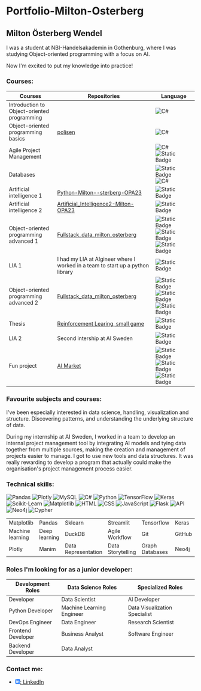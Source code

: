 # Portfolio-Milton-Osterberg


## Milton Österberg Wendel
I was a student at NBI-Handelsakademin in Gothenburg, where I was studying Object-oriented programming with a focus on AI.

Now I'm excited to put my knowledge into practice!



### Courses:

<table>
    <thead>
        <th>Courses</th>
        <th>Repositories</th>
        <th>Language</th>
    </thead>
    <tr>
        <td>Introduction to Object-oriented programming</td>
        <td></td>
        <td><img src="https://img.shields.io/badge/c%23-%23239120.svg?style=for-the-badge&logo=csharp&logoColor=white" alt="C#"></td>
    </tr>
    <tr>
        <td>Object-oriented programming basics</td>
        <td><a href="https://github.com/MiltonOberg/Polisen">polisen</a></td>
        <td><img src="https://img.shields.io/badge/c%23-%23239120.svg?style=for-the-badge&logo=csharp&logoColor=white" alt="C#"></td>
    </tr>
    <tr>
        <td>Agile Project Management</td>
        <td></td>
        <td><img alt="C#" src="https://img.shields.io/badge/c%23-%23239120.svg?style=for-the-badge&logo=csharp&logoColor=white">
        <img alt="Static Badge" src="https://img.shields.io/badge/HTML-lightgreen?style=for-the-badge&color=red"></td>
    </tr>
    <tr>
        <td>Databases</td>
        <td></td>
        <td><img alt="Static Badge" src="https://img.shields.io/badge/SQL-lightgreen?style=for-the-badge&color=yellow">
        <img alt="C#" src="https://img.shields.io/badge/c%23-%23239120.svg?style=for-the-badge&logo=csharp&logoColor=white"></td>
    </tr>
    <tr>
        <td>Artificial intelligence 1</td>
        <td><a href= https://github.com/MiltonOberg/Python-Milton--sterberg-OPA23>Python-Milton--sterberg-OPA23</a></td>
        <td><img alt="Static Badge" src="https://img.shields.io/badge/python-3670A0?style=for-the-badge&logo=python&logoColor=ffdd54"></td>
    </tr>
    <tr>
        <td>Artificial intelligence 2</td>
        <td><a href= https://github.com/MiltonOberg/Artificial_Intelligence2-Milton-OPA23>Artificial_Intelligence2-Milton-OPA23</a></td>
        <td><img alt="Static Badge" src="https://img.shields.io/badge/python-3670A0?style=for-the-badge&logo=python&logoColor=ffdd54"></td>
    </tr>
    <tr>
        <td>Object-oriented programming advanced 1</td>
        <td><a href= https://github.com/MiltonOberg/Fullstack_data_milton_osterberg>Fullstack_data_milton_osterberg</a></td>
        <td><img alt="Static Badge" src="https://img.shields.io/badge/python-3670A0?style=for-the-badge&logo=python&logoColor=ffdd54">
        <img alt="Static Badge" src="https://img.shields.io/badge/SQL-lightgreen?style=for-the-badge&color=yellow">
        <img alt="Static Badge" src="https://img.shields.io/badge/css-9C27B0?style=for-the-badge&logo=css3&logoColor=white"></td>
    </tr>
    <tr>
        <td>LIA 1</td>
        <td>I had my LIA at AIgineer where I worked in a team to start up a python library</td>
        <td><img alt="Static Badge" src="https://img.shields.io/badge/python-3670A0?style=for-the-badge&logo=python&logoColor=ffdd54"></td>
    </tr>
    <tr>
        <td>Object-oriented programming advanced 2</td>
        <td><a href= https://github.com/MiltonOberg/Fullstack_data_milton_osterberg>Fullstack_data_milton_osterberg</a></td>
        <td><img alt="Static Badge" src="https://img.shields.io/badge/python-3670A0?style=for-the-badge&logo=python&logoColor=ffdd54">
        <img alt="Static Badge" src="https://img.shields.io/badge/SQL-lightgreen?style=for-the-badge&color=yellow">
        <img alt="Static Badge" src="https://img.shields.io/badge/css-9C27B0?style=for-the-badge&logo=css3&logoColor=white">
        </td>
    </tr>
    <tr>
        <td>Thesis</td>
        <td><a href= https://github.com/MiltonOberg/thesis>Reinforcement Learing, small game</a></td>
        <td><img alt="Static Badge" src="https://img.shields.io/badge/python-3670A0?style=for-the-badge&logo=python&logoColor=ffdd54"></td>
    </tr>
    <tr>
        <td>LIA 2</td>
        <td>Second intership at AI Sweden</td>
        <td><img alt="Static Badge" src="https://img.shields.io/badge/python-3670A0?style=for-the-badge&logo=python&logoColor=ffdd54"></td>
    </tr>
    <tr>
        <td>Fun project</td>
        <td> <a href= https://github.com/MiltonOberg/Market>AI Market</a></td>
        <td><img alt="Static Badge" src="https://img.shields.io/badge/python-3670A0?style=for-the-badge&logo=python&logoColor=ffdd54">
        <img alt="Static Badge" src="https://img.shields.io/badge/css-9C27B0?style=for-the-badge&logo=css3&logoColor=white">
        <img alt="Static Badge" src="https://img.shields.io/badge/HTML-lightgreen?style=for-the-badge&color=red"></td>
    </tr>
</table>

### Favourite subjects and courses:
I've been especially interested in data science, handling, visualization and structure. Discovering patterns, and understanding the underlying structure of data.

During my internship at AI Sweden, I worked in a team to develop an internal project management tool by integrating AI models and tying data together from multiple sources, making the creation and management of projects easier to manage.
I got to use new tools and data structures. It was really rewarding to develop a program that actually could make the organisation's project management process easier.

### Technical skills:
![Pandas](https://img.shields.io/badge/pandas-9C27B0?style=for-the-badge&logo=pandas&logoColor=white)
![Plotly](https://img.shields.io/badge/Plotly-9C27B0?style=for-the-badge&logo=plotly&logoColor=white)
![MySQL](https://img.shields.io/badge/mysql-3670A0?style=for-the-badge&logo=mysql&logoColor=white)
![C#](https://img.shields.io/badge/c%23-3670A0?style=for-the-badge&logo=csharp&logoColor=white)
![Python](https://img.shields.io/badge/python-3670A0?style=for-the-badge&logo=python&logoColor=white)
![TensorFlow](https://img.shields.io/badge/TensorFlow-FF5722?style=for-the-badge&logo=TensorFlow&logoColor=white)
![Keras](https://img.shields.io/badge/Keras-FF5722?style=for-the-badge&logo=Keras&logoColor=white)
![Scikit-Learn](https://img.shields.io/badge/scikit--learn-FF5722?style=for-the-badge&logo=scikit-learn&logoColor=white)
![Matplotlib](https://img.shields.io/badge/Matplotlib-9C27B0?style=for-the-badge&logo=Matplotlib&logoColor=white)
![HTML](https://img.shields.io/badge/HTML-3670A0?style=for-the-badge&logo=html5&logoColor=white)
![CSS](https://img.shields.io/badge/css-3670A0?style=for-the-badge&logo=css3&logoColor=white)
![JavaScript](https://img.shields.io/badge/javascript-3670A0?style=for-the-badge&logo=javascript&logoColor=white)
![Flask](https://img.shields.io/badge/flask-4CAF50?style=for-the-badge&logo=flask&logoColor=white)
![API](https://img.shields.io/badge/API-4CAF50?style=for-the-badge&logo=apachesuperset&logoColor=white)
![Neo4j](https://img.shields.io/badge/Neo4j-FFC107?style=for-the-badge&logo=neo4j&logoColor=white)
![Cypher](https://img.shields.io/badge/Cypher-3670A0?style=for-the-badge&logo=neo4j&logoColor=white)


<table>
    <tr>
        <td>Matplotlib</td>
        <td>Pandas</td>
        <td>Sklearn</td>
        <td>Streamlit</td>
        <td>Tensorflow</td>
        <td>Keras</td>
    </tr>
    <tr>
        <td>Machine learning</td>
        <td>Deep learning</td>
        <td>DuckDB</td>
        <td>Agile Workflow</td>
        <td>Git</td>
        <td>GitHub</td>
    </tr>
    <tr>
        <td>Plotly</td>
        <td>Manim</td>
        <td>Data Representation</td>
        <td>Data Storytelling</td>
        <td>Graph Databases</td>
        <td>Neo4j</td>
    </tr>
</table>

### Roles I'm looking for as a junior developer:
 
<table>
    <thead>
        <th>Development Roles</th>
        <th>Data Science Roles</th>
        <th>Specialized Roles</th>
    </thead>
    <tbody>
        <tr>
            <td>Developer</td>
            <td>Data Scientist</td>
            <td>AI Developer</td>
        </tr>
        <tr>
            <td>Python Developer</td>
            <td>Machine Learning Engineer</td>
            <td>Data Visualization Specialist</td>
        </tr>
        <tr>
            <td>DevOps Engineer</td>
            <td>Data Engineer</td>
            <td>Research Scientist</td>
        </tr>
        <tr>
            <td>Frontend Developer</td>
            <td>Business Analyst</td>
            <td>Software Engineer</td>
        </tr>
        <tr>
            <td>Backend Developer</td>
            <td>Data Analyst</td>
        </tr>
    </tbody>
</table>

### Contact me:
- [![linkedIn icon](assets/linkedIn-icon.png): LinkedIn][linkedin]

[linkedin]: https://www.linkedin.com/in/milton-%C3%B6sterberg-wendel-892759299/